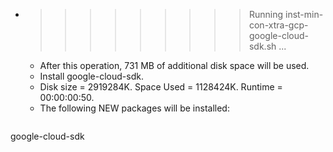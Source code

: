 * >>>>>>>>> Running inst-min-con-xtra-gcp-google-cloud-sdk.sh ...
  * After this operation, 731 MB of additional disk space will be used.
  * Install google-cloud-sdk.
  * Disk size = 2919284K. Space Used = 1128424K. Runtime = 00:00:00:50.
  * The following NEW packages will be installed:
  ```bash
google-cloud-sdk
  ```
